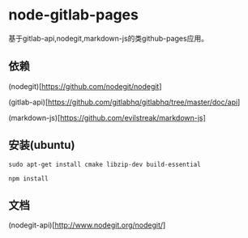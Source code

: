 # node-gitlab-pages

基于gitlab-api,nodegit,markdown-js的类github-pages应用。

## 依赖

(nodegit)[https://github.com/nodegit/nodegit]

(gitlab-api)[https://github.com/gitlabhq/gitlabhq/tree/master/doc/api]

(markdown-js)[https://github.com/evilstreak/markdown-js]

## 安装(ubuntu)

    sudo apt-get install cmake libzip-dev build-essential

    npm install

## 文档

(nodegit-api)[http://www.nodegit.org/nodegit/]